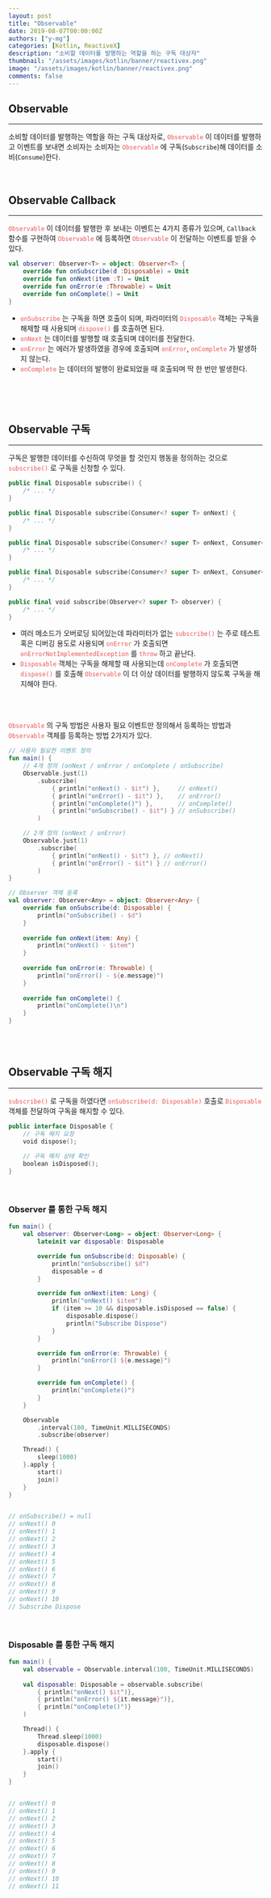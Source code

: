 ```yaml
---
layout: post
title: "Observable"
date: 2019-08-07T00:00:00Z
authors: ["y-mg"]
categories: [Kotlin, ReactiveX]
description: "소비할 데이터를 발행하는 역할을 하는 구독 대상자"
thumbnail: "/assets/images/kotlin/banner/reactivex.png"
image: "/assets/images/kotlin/banner/reactivex.png"
comments: false
---
```


## Observable
***
소비할 데이터를 발행하는 역할을 하는 구독 대상자로, <code style="color: #eb5657;">Observable</code> 이 데이터를 발행하고 이벤트를 보내면 소비자는 소비자는 <code style="color: #eb5657;">Observable</code> 에 구독(`Subscribe`)해 데이터를 소비(`Consume`)한다.
<br/>
<br/>
<br/>



## Observable Callback
***
<code style="color: #eb5657;">Observable</code> 이 데이터를 발행한 후 보내는 이벤트는 4가지 종류가 있으며, `Callback` 함수를 구현하여 <code style="color: #eb5657;">Observable</code> 에 등록하면 <code style="color: #eb5657;">Observable</code> 이 전달하는 이벤트를 받을 수 있다.
<br/>

```kotlin
val observer: Observer<T> = object: Observer<T> {
    override fun onSubscribe(d :Disposable) = Unit
    override fun onNext(item :T) = Unit
    override fun onError(e :Throwable) = Unit
    override fun onComplete() = Unit
}
```
- <code style="color: #eb5657;">onSubscribe</code> 는 구독을 하면 호출이 되며, 파라미터의 <code style="color: #eb5657;">Disposable</code> 객체는 구독을 해제할 때 사용되며 <code style="color: #eb5657;">dispose()</code> 를 호출하면 된다.
- <code style="color: #eb5657;">onNext</code> 는 데이터를 발행할 때 호출되며 데이터를 전달한다.
- <code style="color: #eb5657;">onError</code> 는 에러가 발생하였을 경우에 호출되며 <code style="color: #eb5657;">onError</code>, <code style="color: #eb5657;">onComplete</code> 가 발생하지 않는다.
- <code style="color: #eb5657;">onComplete</code> 는 데이터의 발행이 완료되었을 때 호출되며 딱 한 번만 발생한다.
<br/>
<br/>
<br/>



## Observable 구독
***
구독은 발행한 데이터를 수신하여 무엇을 할 것인지 행동을 정의하는 것으로 <code style="color: #eb5657;">subscribe()</code> 로 구독을 신청할 수 있다.
<br/>

```kotlin
public final Disposable subscribe() {
    /* ... */
}

public final Disposable subscribe(Consumer<? super T> onNext) {
    /* ... */
}

public final Disposable subscribe(Consumer<? super T> onNext, Consumer<? super Throwable> onError) {
    /* ... */
}

public final Disposable subscribe(Consumer<? super T> onNext, Consumer<? super Throwable> onError, Action onComplete) {
    /* ... */
}

public final void subscribe(Observer<? super T> observer) {
    /* ... */
}
```
- 여러 메소드가 오버로딩 되어있는데 파라미터가 없는 <code style="color: #eb5657;">subscribe()</code> 는 주로 테스트 혹은 디버깅 용도로 사용되며 <code style="color: #eb5657;">onError</code> 가 호출되면 <code style="color: #eb5657;">onErrorNotImplementedException</code> 를 <code style="color: #eb5657;">throw</code> 하고 끝난다.
- <code style="color: #eb5657;">Disposable</code> 객체는 구독을 해제할 때 사용되는데 <code style="color: #eb5657;">onComplete</code> 가 호출되면 <code style="color: #eb5657;">dispose()</code> 를 호출해 <code style="color: #eb5657;">Observable</code> 이 더 이상 데이터를 발행하지 않도록 구독을 해지해야 한다.
<br/>
<br/>

<code style="color: #eb5657;">Observable</code> 의 구독 방법은 사용자 필요 이벤트만 정의해서 등록하는 방법과 <code style="color: #eb5657;">Observable</code> 객체를 등록하는 방법 2가지가 있다.
<br/>

```kotlin
// 사용자 필요한 이벤트 정의
fun main() {
    // 4개 정의 (onNext / onError / onComplete / onSubscribe) 
    Observable.just(1)
        .subscribe(
            { println("onNext() - $it") },     // onNext()
            { println("onError() - $it") },	   // onError()
            { println("onComplete()") },	   // onComplete()
            { println("onSubscribe() - $it") } // onSubscribe()
        )

    // 2개 정의 (onNext / onError)
    Observable.just(1)
        .subscribe(
            { println("onNext() - $it") }, // onNext()
            { println("onError() - $it") } // onError()
        )
}
```

```kotlin
// Observer 객체 등록
val observer: Observer<Any> = object: Observer<Any> {
    override fun onSubscribe(d: Disposable) {
        println("onSubscribe() - $d")
    }
        
    override fun onNext(item: Any) {
        println("onNext() - $item")
    }
        
    override fun onError(e: Throwable) {
        println("onError() - ${e.message}")
    }
        
    override fun onComplete() {
        println("onComplete()\n")
    }
}
```
<br/>
<br/>



## Observable 구독 해지
***
<code style="color: #eb5657;">subscribe()</code> 로 구독을 하였다면 <code style="color: #eb5657;">onSubscribe(d: Disposable)</code> 호출로 <code style="color: #eb5657;">Disposable</code> 객체를 전달하여 구독을 해지할 수 있다.
<br/>

```kotlin
public interface Disposable {
    // 구독 해지 요청
    void dispose();
    
    // 구독 해지 상태 확인
    boolean isDisposed();   
}
```
<br/>

### Observer 를 통한 구독 해지
```kotlin
fun main() {
    val observer: Observer<Long> = object: Observer<Long> {
        lateinit var disposable: Disposable

        override fun onSubscribe(d: Disposable) {
            println("onSubscribe() $d")
            disposable = d
        }

        override fun onNext(item: Long) {
            println("onNext() $item")
            if (item >= 10 && disposable.isDisposed == false) {
                disposable.dispose()
                println("Subscribe Dispose")
            }
        }

        override fun onError(e: Throwable) { 
            println("onError() ${e.message}") 
        }

        override fun onComplete() { 
            println("onComplete()") 
        }
    }

    Observable
        .interval(100, TimeUnit.MILLISECONDS)
        .subscribe(observer)

    Thread() {
        sleep(1000)
    }.apply {
        start()
        join()
    }
}


// onSubscribe() = null
// onNext() 0
// onNext() 1
// onNext() 2
// onNext() 3
// onNext() 4
// onNext() 5
// onNext() 6
// onNext() 7
// onNext() 8
// onNext() 9
// onNext() 10
// Subscribe Dispose
```
<br/>

### Disposable 를 통한 구독 해지
```kotlin
fun main() {
    val observable = Observable.interval(100, TimeUnit.MILLISECONDS)
    
    val disposable: Disposable = observable.subscribe(
        { println("onNext() $it")},			
        { println("onError() ${it.message}")},
        { println("onComplete()")}			
    )

    Thread() {
        Thread.sleep(1000)
        disposable.dispose()
    }.apply {
        start()
        join()
    }
}


// onNext() 0
// onNext() 1
// onNext() 2
// onNext() 3
// onNext() 4
// onNext() 5
// onNext() 6
// onNext() 7
// onNext() 8
// onNext() 9
// onNext() 10
// onNext() 11
```